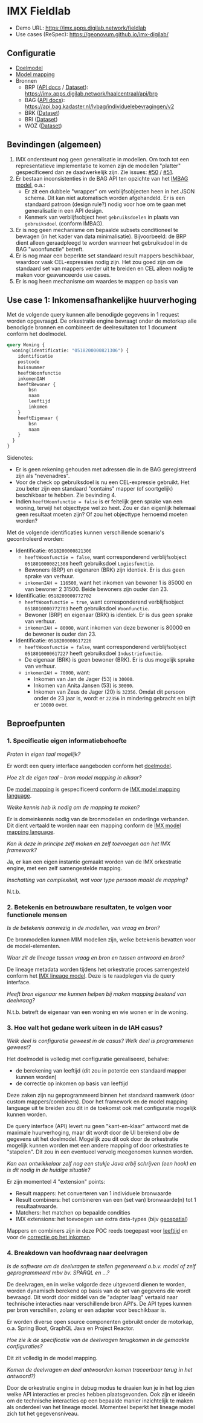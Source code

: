 # IMX Fieldlab

- Demo URL: https://imx.apps.digilab.network/fieldlab
- Use cases (ReSpec): https://geonovum.github.io/imx-digilab/

## Configuratie

- [Doelmodel](./config/fieldlab.yaml)
- [Model mapping](./config/fieldlab.mapping.yaml)
- Bronnen
  - BRP ([API docs](https://brp-api.github.io/Haal-Centraal-BRP-bevragen/v2/redoc) / [Dataset](https://github.com/BRP-API/Haal-Centraal-BRP-bevragen/blob/master/src/config/BrpService/test-data.json)): https://imx.apps.digilab.network/haalcentraal/api/brp
  - BAG ([API docs](https://lvbag.github.io/BAG-API/Technische%20specificatie/Redoc/)): https://api.bag.kadaster.nl/lvbag/individuelebevragingen/v2
  - BRK ([Dataset](./data/brk))
  - BRI ([Dataset](./data/bri))
  - WOZ ([Dataset](./data/woz))

## Bevindingen (algemeen)

1. IMX ondersteunt nog geen generalisatie in modellen. Om toch tot een representatieve implementatie te komen zijn de 
   modellen "platter" gespecificeerd dan ze daadwerkelijk zijn.
   Zie issues: [#50](https://github.com/imx-org/imx-orchestrate/issues/50) / [#51](https://github.com/imx-org/imx-orchestrate/issues/51).
2. Er bestaan inconsistenties in de BAG API ten opzichte van het
   [IMBAG model](https://imbag.github.io/catalogus/hoofdstukken/conceptueelmodel), o.a.:
   - Er zit een dubbele "wrapper" om verblijfsobjecten heen in het JSON schema. Dit kan niet automatisch worden 
    afgehandeld. Er is een standaard patroon (design rule?) nodig voor hoe om te gaan met generalisatie in een API design.   
   - Kenmerk van verblijfsobject heet `gebruiksdoelen` in plaats van `gebruiksdoel` (conform IMBAG).
3. Er is nog geen mechanisme om bepaalde subsets conditioneel te bevragen (in het kader van data minimalisatie).
   Bijvoorbeeld: de BRP dient alleen geraadpleegd te worden wanneer het gebruiksdoel in de BAG "woonfunctie" betreft.
4. Er is nog maar een beperkte set standaard result mappers beschikbaar, waardoor vaak CEL-expressies nodig zijn. Het
   zou goed zijn om de standaard set van mappers verder uit te breiden en CEL alleen nodig te maken voor geavanceerde
   use cases.
5. Er is nog heen mechanisme om waardes te mappen op basis van  

## Use case 1: Inkomensafhankelijke huurverhoging

Met de volgende query kunnen alle benodigde gegevens in 1 request worden opgevraagd. De orkestratie engine bevraagt
onder de motorkap alle benodigde bronnen en combineert de deelresultaten tot 1 document conform het doelmodel.

```graphql
query Woning {
  woning(identificatie: "0518200000821306") {
    identificatie
    postcode
    huisnummer
    heeftWoonfunctie
    inkomenIAH
    heeftBewoner {
        bsn
        naam
        leeftijd
        inkomen
    }
    heeftEigenaar {
        bsn
        naam
    }
  }
}
```

Sidenotes:
- Er is geen rekening gehouden met adressen die in de BAG geregistreerd zijn als "nevenadres".
- Voor de check op gebruiksdoel is nu een CEL-expressie gebruikt. Het zou beter zijn een standaard "contains" mapper
  (of soortgelijk) beschikbaar te hebben. Zie bevinding 4.
- Indien `heeftWoonfunctie = false` is er feitelijk geen sprake van een woning, terwijl het objecttype wel zo heet.
  Zou er dan eigenlijk helemaal geen resultaat moeten zijn? Of zou het objecttype hernoemd moeten worden?

Met de volgende identificaties kunnen verschillende scenario's gecontroleerd worden:

- Identificatie: `0518200000821306`
  - `heeftWoonfunctie = false`, want corresponderend verblijfsobject `0518010000821308` heeft gebruiksdoel `Logiesfunctie`.
  - Bewoners (BRP) en eigenaren (BRK) zijn identiek. Er is dus geen sprake van verhuur.
  - `inkomenIAH = 116500`, want het inkomen van bewoner 1 is 85000 en van bewoner 2 31500. Beide bewoners zijn ouder dan 23.
- Identificatie: `0518200000772702`
  - `heeftWoonfunctie = true`, want corresponderend verblijfsobject `0518010000772703` heeft gebruiksdoel `Woonfunctie`.
  - Bewoner (BRP) en eigenaar (BRK) is identiek. Er is dus geen sprake van verhuur. 
  - `inkomenIAH = 80000`, want inkomen van deze bewoner is 80000 en de bewoner is ouder dan 23.
- Identificatie: `0518200000617226`
  - `heeftWoonfunctie = false`, want corresponderend verblijfsobject `0518010000617227` heeft gebruiksdoel `Industriefunctie`.
  - De eigenaar (BRK) is geen bewoner (BRK). Er is dus mogelijk sprake van verhuur. 
  - `inkomenIAH = 70000`, want:
    - Inkomen van Jan de Jager (53) is `30000`.
    - Inkomen van Anita Jansen (53) is `30000`.
    - Inkomen van Zeus de Jager (20) is `32356`. Omdat dit persoon onder de 23 jaar is, wordt er `22356` in mindering gebracht en blijft er `10000` over.

## Beproefpunten

### 1. Specificatie eigen informatiebehoefte

_Praten in eigen taal mogelijk?_

Er wordt een query interface aangeboden conform het [doelmodel](./config/fieldlab.yaml).

_Hoe zit de eigen taal – bron model mapping in elkaar?_

De [model mapping](./config/fieldlab.mapping.yaml) is gespecificeerd conform de [IMX model mapping language](https://geonovum.github.io/IMX-ModelMapping/). 

_Welke kennis heb ik nodig om de mapping te maken?_

Er is domeinkennis nodig van de bronmodellen en onderlinge verbanden. Dit dient vertaald te worden naar een mapping conform de [IMX model mapping language](https://geonovum.github.io/IMX-ModelMapping/).

_Kan ik deze in principe zelf maken en zelf toevoegen aan het IMX framework?_

Ja, er kan een eigen instantie gemaakt worden van de IMX orkestratie engine, met een zelf samengestelde mapping.

_Inschatting van complexiteit, wat voor type persoon maakt de mapping?_

N.t.b.

### 2. Betekenis en betrouwbare resultaten, te volgen voor functionele mensen 

_Is de betekenis aanwezig in de modellen, van vraag en bron?_

De bronmodellen kunnen MIM modellen zijn, welke betekenis bevatten voor de model-elementen.

_Waar zit de lineage tussen vraag en bron en tussen antwoord en bron?_

De lineage metadata worden tijdens het orkestratie proces samengesteld conform het [IMX lineage model](https://geonovum.github.io/IMX-LineageModel/). Deze is te raadplegen via de query interface.

_Heeft bron eigenaar me kunnen helpen bij maken mapping bestand van deelvraag?_

N.t.b. betreft de eigenaar van een woning en wie wonen er in de woning.

### 3. Hoe valt het gedane werk uiteen in de IAH casus? 

_Welk deel is configuratie geweest in de casus? Welk deel is programmeren geweest?_

Het doelmodel is volledig met configuratie gerealiseerd, behalve:
- de berekening van leeftijd (dit zou in potentie een standaard mapper kunnen worden)
- de correctie op inkomen op basis van leeftijd

Deze zaken zijn nu geprogrammeerd binnen het standaard raamwerk (door custom mappers/combiners). Door het framework en 
de model mapping language uit te breiden zou dit in de toekomst ook met configuratie mogelijk kunnen worden.

De query interface (API) levert nu geen "kant-en-klaar" antwoord met de maximale huurverhoging, maar dit wordt door de UI
berekend obv de gegevens uit het doelmodel. Mogelijk zou dit ook door de orkestratie mogelijk kunnen worden met een
andere mapping of door orkestraties te "stapelen". Dit zou in een eventueel vervolg meegenomen kunnen worden.

_Kan een ontwikkelaar zelf nog een stukje Java erbij schrijven (een hook) en is dit nodig in de huidige situatie?_ 

Er zijn momenteel 4 "extension" points:

- Result mappers: het converteren van 1 individuele bronwaarde
- Result combiners: het combineren van een (set van) bronwaarde(n) tot 1 resultaatwaarde.
- Matchers: het matchen op bepaalde condities
- IMX extensions: het toevoegen van extra data-types (bijv [geospatial](https://github.com/imx-org/imx-orchestrate/blob/main/ext-spatial/src/main/java/nl/geostandaarden/imx/orchestrate/ext/spatial/SpatialExtension.java))

Mappers en combiners zijn in deze POC reeds toegepast voor [leeftijd](./src/main/java/nl/geostandaarden/imx/fieldlab/mapper/AgeMapperType.java)
 en voor de [correctie op het inkomen](./src/main/java/nl/geostandaarden/imx/fieldlab/combiner/inkomenIAHCombinerType.java).

### 4. Breakdown van hoofdvraag naar deelvragen 

_Is de software om de deelvragen te stellen gegenereerd o.b.v. model of zelf geprogrammeerd mbv bv. SPARQL en ...?_

De deelvragen, en in welke volgorde deze uitgevoerd dienen te worden, worden dynamisch berekend op basis van de set van
gegevens die wordt bevraagd. Dit wordt door middel van de "adapter laag" vertaald naar technische interacties naar
verschillende bron API's. De API types kunnen per bron verschillen, zolang er een adapter voor beschikbaar is.

Er worden diverse open source componenten gebruikt onder de motorkap, o.a. Spring Boot, GraphQL Java en Project Reactor.

_Hoe zie ik de specificatie van de deelvragen terugkomen in de gemaakte configuraties?_

Dit zit volledig in de model mapping.

_Komen de deelvragen en deel antwoorden komen traceerbaar terug in het antwoord?)_

Door de orkestratie engine in debug modus te draaien kun je in het log zien welke API interacties er precies hebben
plaatsgevonden. Ook zijn er ideeën om de technische interacties op een bepaalde manier inzichtelijk te maken als
onderdeel van het lineage model. Momenteel beperkt het lineage model zich tot het gegevensniveau.

